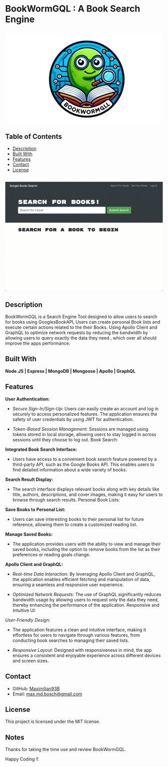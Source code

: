 # BookWormGQL : A Book Search Engine 

##
![BookWormGQL](./Assets/BookWormGQL.png)
##

## Table of Contents
- [Description](#description)
- [Built With](#built-with)
- [Features](#features)
- [Contact](#contact)
- [License](#license)

##

![BookWormGQL](./Assets/21-mern-homework-demo-01.gif)

##

## Description
BookWormGQL is a Search Engine Tool designed to allow users to search for books using GooglesBookAPI, Users can create personal Book lists and execute certain actions related to the their Books. Using Apollo Client and GraphQL to optimize network requests by reducing the bandwidth by allowing users to query exactly the data they need , which over all should improve the apps performance.

## Built With
**Node.JS | Express | MongoDB | Mongoose | Apollo | GraphQL**

## Features

**User Authentication:**

- *Secure Sign-In/Sign-Up:* Users can easily create an account and log in securely to access personalized features. The application ensures the safety of user credentials by using JWT for authentication.

- *Token-Based Session Management:* Sessions are managed using tokens stored in local storage, allowing users to stay logged in across sessions until they choose to log out.
Book Search:

**Integrated Book Search Interface:** 

- Users have access to a convenient book search feature powered by a third-party API, such as the Google Books API. This enables users to find detailed information about a wide variety of books.

**Search Result Display:** 

- The search interface displays relevant books along with key details like title, authors, descriptions, and cover images, making it easy for users to browse through search results.
Personal Book Lists:

**Save Books to Personal List:** 
- Users can save interesting books to their personal list for future reference, allowing them to create a customized reading list.

**Manage Saved Books:** 

- The application provides users with the ability to view and manage their saved books, including the option to remove books from the list as their preferences or reading goals change.

**Apollo Client and GraphQL:**

- *Real-time Data Interaction:* By leveraging Apollo Client and GraphQL, the application enables efficient fetching and manipulation of data, ensuring a seamless and responsive user experience.

- *Optimized Network Requests:* The use of GraphQL significantly reduces bandwidth usage by allowing users to request only the data they need, thereby enhancing the performance of the application.
Responsive and Intuitive UI:

*User-Friendly Design:* 

 - The application features a clean and intuitive interface, making it effortless for users to navigate through various features, from conducting book searches to managing their saved lists.

- *Responsive Layout:* Designed with responsiveness in mind, the app ensures a consistent and enjoyable experience across different devices and screen sizes.

## Contact

- GitHub: [Maximilian93B](https://github.com/Maximilian93B)
- Email: [max.md.bosch@gmail.com](mailto:max.md.bosch@gmail.com)

## License
This project is licensed under the MIT license.

## Notes
Thanks for taking the time use and review BookWormGQL.

Happy Coding !!